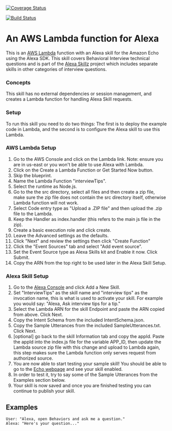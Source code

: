 [![Coverage Status](https://coveralls.io/repos/github/alexa-skillz/behavioral-interview/badge.svg?branch=staging)](https://coveralls.io/github/alexa-skillz/behavioral-interview?branch=staging)

[![Build Status](https://travis-ci.org/alexa-skillz/behavioral-interview.svg?branch=staging)](https://travis-ci.org/alexa-skillz/behavioral-interview)

# An AWS Lambda function for Alexa

This is an <a href="http://aws.amazon.com/lambda">AWS Lambda</a> function with an Alexa skill for the Amazon Echo using the Alexa SDK. This skill covers Behavioral Interview technical questions and is part of the <a href="https://github.com/alexa-skillz">Alexa Skillz</a> project which includes separate skills in other categories of interview questions.

### Concepts

This skill has no external dependencies or session management, and creates a Lambda function for handling Alexa Skill requests.

### Setup

To run this skill you need to do two things: The first is to deploy the example code in Lambda, and the second is to configure the Alexa skill to use this Lambda.

### AWS Lambda Setup
1. Go to the AWS Console and click on the Lambda link. Note: ensure you are in us-east or you won't be able to use Alexa with Lambda.
2. Click on the Create a Lambda Function or Get Started Now button.
3. Skip the blueprint.
4. Name the Lambda Function "interviewTips".
5. Select the runtime as Node.js.
6. Go to the the src directory, select all files and then create a zip file, make sure the zip file does not contain the src directory itself, otherwise Lambda function will not work.
7. Select Code entry type as "Upload a .ZIP file" and then upload the .zip file to the Lambda.
8. Keep the Handler as index.handler (this refers to the main js file in the zip).
9. Create a basic execution role and click create.
10. Leave the Advanced settings as the defaults.
11. Click "Next" and review the settings then click "Create Function"
12. Click the "Event Sources" tab and select "Add event source".
13. Set the Event Source type as Alexa Skills kit and Enable it now. Click Submit.
14. Copy the ARN from the top right to be used later in the Alexa Skill Setup.

### Alexa Skill Setup
1. Go to the [Alexa Console](https://developer.amazon.com/edw/home.html) and click Add a New Skill.
2. Set "InterviewTips" as the skill name and "interview tips" as the invocation name, this is what is used to activate your skill. For example you would say: "Alexa, Ask interview tips for a tip."
3. Select the Lambda ARN for the skill Endpoint and paste the ARN copied from above. Click Next.
4. Copy the Intent Schema from the included IntentSchema.json.
5. Copy the Sample Utterances from the included SampleUtterances.txt. Click Next.
6. [optional] go back to the skill Information tab and copy the appId. Paste the appId into the index.js file for the variable APP_ID,
   then update the Lambda source zip file with this change and upload to Lambda again, this step makes sure the Lambda function only serves request from authorized source.
7. You are now able to start testing your sample skill! You should be able to go to the [Echo webpage](http://echo.amazon.com/#skills) and see your skill enabled.
8. In order to test it, try to say some of the Sample Utterances from the Examples section below.
9. Your skill is now saved and once you are finished testing you can continue to publish your skill.

## Examples
    User: "Alexa, open Behaviors and ask me a question."
    Alexa: "Here's your question..."
